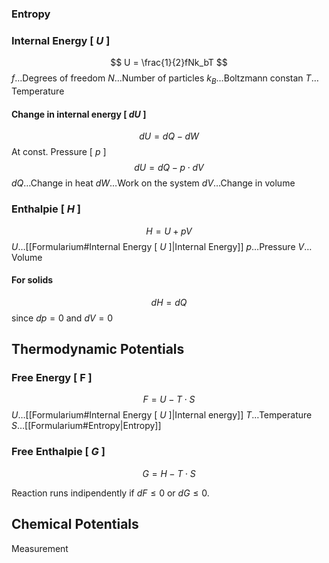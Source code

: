 ### Entropy

### Internal Energy [ $U$ ]
$$
	U = \frac{1}{2}fNk_bT
$$
$f\dots$Degrees of freedom
$N\dots$Number of particles
$k_B\dots$Boltzmann constan
$T\dots$Temperature

#### Change in internal energy [ $dU$ ]
$$
	dU = dQ - dW
$$
At const. Pressure [ $p$ ]
$$
	dU = dQ - p\cdot dV
$$
$dQ\dots$Change in heat
$dW\dots$Work on the system
$dV\dots$Change in volume

### Enthalpie [ $H$ ]
$$
	H  = U + pV
$$
$U\dots$[[Formularium#Internal Energy [ $U$ ]|Internal Energy]]
$p\dots$Pressure
$V\dots$Volume

#### For solids
$$
	dH = dQ
$$
since $dp = 0$ and $dV = 0$

## Thermodynamic Potentials
### Free Energy [ F ]
$$
	F = U - T \cdot S
$$
$U\dots$[[Formularium#Internal Energy [ $U$ ]|Internal energy]]
$T\dots$Temperature
$S\dots$[[Formularium#Entropy|Entropy]]

### Free Enthalpie [ $G$ ]
$$
	G = H - T \cdot S
$$

Reaction runs indipendently if $dF \le 0$ or $dG \le 0$.

## Chemical Potentials
Measurement